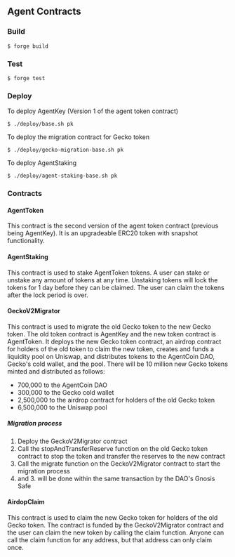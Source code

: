 ## Agent Contracts

### Build

```shell
$ forge build
```

### Test

```shell
$ forge test
```

### Deploy

To deploy AgentKey (Version 1 of the agent token contract)
```shell
$ ./deploy/base.sh pk 
```

To deploy the migration contract for Gecko token
```shell
$ ./deploy/gecko-migration-base.sh pk
```

To deploy AgentStaking
```shell
$ ./deploy/agent-staking-base.sh pk
```

### Contracts
#### AgentToken
This contract is the second version of the agent token contract (previous being AgentKey). It is an upgradeable ERC20 token with snapshot functionality.

#### AgentStaking
This contract is used to stake AgentToken tokens. A user can stake or unstake any amount of tokens at any time.
Unstaking tokens will lock the tokens for 1 day before they can be claimed. The user can claim the tokens after the lock period is over.

#### GeckoV2Migrator
This contract is used to migrate the old Gecko token to the new Gecko token. 
The old token contract is AgentKey and the new token contract is AgentToken.
It deploys the new Gecko token contract, an airdrop contract for holders of the old token to claim the new token, creates and funds a liquidity pool on Uniswap, and distributes tokens to the AgentCoin DAO, Gecko's cold wallet, and the pool.
There will be 10 million new Gecko tokens minted and distributed as follows:
- 700,000 to the AgentCoin DAO
- 300,000 to the Gecko cold wallet
- 2,500,000 to the airdrop contract for holders of the old Gecko token
- 6,500,000 to the Uniswap pool

##### Migration process
1. Deploy the GeckoV2Migrator contract
2. Call the stopAndTransferReserve function on the old Gecko token contract to stop the token and transfer the reserves to the new contract
3. Call the migrate function on the GeckoV2Migrator contract to start the migration process
2. and 3. will be done within the same transaction by the DAO's Gnosis Safe

#### AirdopClaim
This contract is used to claim the new Gecko token for holders of the old Gecko token. The contract is funded by the GeckoV2Migrator contract and the user can claim the new token by calling the claim function.
Anyone can call the claim function for any address, but that address can only claim once.

